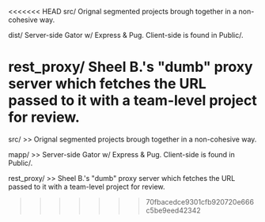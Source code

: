 <<<<<<< HEAD
src/  Orignal segmented projects brough together in a non-cohesive way.

dist/  Server-side Gator w/ Express & Pug. Client-side is found in Public/.

rest_proxy/  Sheel B.'s "dumb" proxy server which fetches the URL passed to it with a team-level project for review. 
=======
src/ >> Orignal segmented projects brough together in a non-cohesive way.

mapp/ >> Server-side Gator w/ Express & Pug. Client-side is found in Public/.

rest_proxy/ >> Sheel B.'s "dumb" proxy server which fetches the URL passed to it with a team-level project for review. 
>>>>>>> 70fbacedce9301cfb920720e666c5be9eed42342
